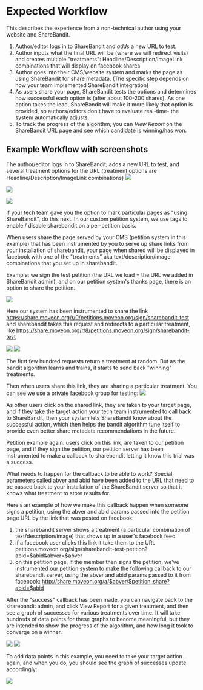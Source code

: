 Expected Workflow
=================

This describes the experience from a non-technical author using your website and ShareBandit.

1. Author/editor logs in to ShareBandit and *adds* a new URL to test.
2. Author inputs what the final URL will be (where we will redirect visits) and creates multiple "treatments": Headline/Description/ImageLink combinations that will display on facebook shares
3. Author goes into their CMS/website system and marks the page as using ShareBandit for share metadata. (The specific step depends on how your team implemented ShareBandit integration)
4. As users share your page, ShareBandit tests the options and determines how successful
   each option is (after about 100-200 shares).  As one option takes the lead, ShareBandit will make it more likely
   that option is provided, so authors/editors don't have to evaluate real-time- the system automatically adjusts.
5. To track the progress of the algorithm, you can *View Report* on the ShareBandit URL page and see which candidate is winning/has won.

Example Workflow with screenshots
-----------------
The author/editor logs in to ShareBandit, adds a new URL to test, and several treatment options for the URL (treatment options are Headline/Description/ImageLink combinations)
![](http://s3.amazonaws.com/s3.moveon.org/share_bandit_docs/SB1.png )

![](http://s3.amazonaws.com/s3.moveon.org/share_bandit_docs/SB2.png )

![](http://s3.amazonaws.com/s3.moveon.org/share_bandit_docs/SB3.png )

If your tech team gave you the option to mark particular pages as "using ShareBandit", do this next. In our custom petition system, we use tags to enable / disable sharebandit on a per-petition basis. 

When users share the page served by your CMS (petition system in this example) that has been instrumented by you to serve up share links from your installation of sharebandit, your page when shared will be displayed in facebook with one of the "treatments" aka text/description/image combinations that you set up in sharebandit. 

Example: we sign the test petition (the URL we load = the URL we added in ShareBandit admin), and on our petition system's thanks page, there is an option to share the petition.

![](http://s3.amazonaws.com/s3.moveon.org/share_bandit_docs/SB7.png )

Here our system has been instrumented to share the link https://share.moveon.org/r/0/petitions.moveon.org/sign/sharebandit-test and sharebandit takes this request and redirects to a particular treatment, like https://share.moveon.org/r/8/petitions.moveon.org/sign/sharebandit-test

![](http://s3.amazonaws.com/s3.moveon.org/share_bandit_docs/SB9.png )
![](http://s3.amazonaws.com/s3.moveon.org/share_bandit_docs/SB10.png )

The first few hundred requests return a treatment at random. But as the bandit algorithm learns and trains, it starts to send back "winning" treatments.

Then when users share this link, they are sharing a particular treatment. You can see we use a private facebook group for testing:
![](http://s3.amazonaws.com/s3.moveon.org/share_bandit_docs/SB11.png )

As other users click on the shared link, they are taken to your target page, and if they take the target action your tech team instrumented to call back to ShareBandit, then your system lets ShareBandit know about the successful action, which then helps the bandit algorithm tune itself to provide even better share metadata recommendations in the future.

Petition example again: users click on this link, are taken to our petition page, and if they sign the petition, our petition server has been instrumented to make a callback to sharebandit letting it know this trial was a success. 

What needs to happen for the callback to be able to work? Special parameters called abver and abid have been added to the URL that need to be passed back to your installation of the ShareBandit server so that it knows what treatment to store results for.

Here's an example of how we make this callback happen when someone signs a petition, using the abver and abid params passed into the petition page URL by the link that was posted on facebook:

1. the sharebandit server shows a treatment (a particular combination of text/description/image) that shows up in a user's facebook feed
1. if a facebook user clicks this link it take them to the URL petitions.moveon.org/sign/sharebandit-test-petition?abid=$abid&abver=$abver
1. on this petition page, if the member then signs the petition, we've instrumented our petition system to make the following callback to our sharebandit server, using the abver and abid params passed to it from facebook: http://share.moveon.org/a/$abver/$petition_share?abid=$abid

After the "success" callback has been made, you can navigate back to the sharebandit admin, and click View Report for a given treatment, and then see a graph of successes for various treatments over time. It will take hundreds of data points for these graphs to become meaningful, but they are intended to show the progress of the algorithm, and how long it took to converge on a winner.

![](http://s3.amazonaws.com/s3.moveon.org/share_bandit_docs/SB13.png )
![](http://s3.amazonaws.com/s3.moveon.org/share_bandit_docs/SB14.png )

To add data points in this example, you need to take your target action again, and when you do, you should see the graph of successes update accordingly:

![](http://s3.amazonaws.com/s3.moveon.org/share_bandit_docs/SB16.png )
